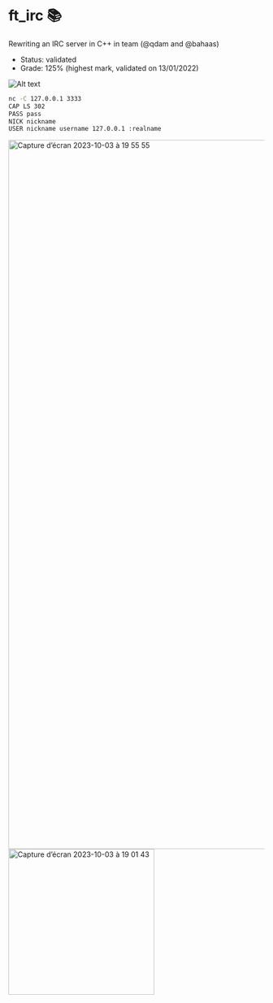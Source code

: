 # ft_irc 📚
Rewriting an IRC server in C++ in team (@qdam and @bahaas)

- Status: validated
- Grade: 125% (highest mark, validated on 13/01/2022)

![Alt text](/irc.png?raw=true "ft_irc")

```bash
nc -C 127.0.0.1 3333 
CAP LS 302
PASS pass
NICK nickname
USER nickname username 127.0.0.1 :realname
```
<img width="1397" alt="Capture d’écran 2023-10-03 à 19 55 55" src="https://github.com/malatinipro/ft_irc/assets/77189438/c94a0a30-bc1f-4831-8d93-ad31e774b02d">
<img width="287" alt="Capture d’écran 2023-10-03 à 19 01 43" src="https://github.com/malatinipro/ft_irc/assets/77189438/886e0b63-2def-4948-b8b1-1ab3b43fd3fd">
